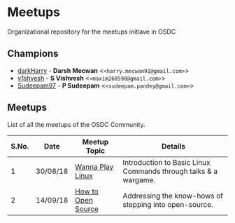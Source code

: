 # Meetups
Organizational repository for the meetups initiave in OSDC

## Champions
* [darkHarry](https://github.com/darkharry) - **Darsh Mecwan** &lt;`<harry.mecwan91@gmail.com>`&gt;
* [v1shvesh](https://github.com/v1shvesh) - **S Vishvesh** &lt;`<maxim260598@gmail.com>`&gt;
* [Sudeepam97](https://github.com/Sudeepam97) - **P Sudeepam** &lt;`<sudeepam.pandey@gmail.com>`&gt;


## Meetups

List of all the meetups of the OSDC Community.

S.No. |   Date   | Meetup Topic                                 | Details                                                         
------|----------|----------------------------------------------|-----------------------------------------------------------------|
  1   | 30/08/18 | [Wanna Play Linux](https://bit.ly/2NyFacz)   |Introduction to Basic Linux Commands through talks & a wargame.  |
  2   | 14/09/18 | [How to Open Source](https://bit.ly/2PWTA2Z) |Addressing the know-hows of stepping into open-source.           |           |
